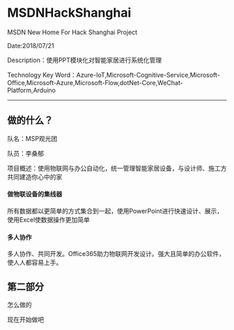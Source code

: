 # MSDNHackShanghai
MSDN New Home For Hack Shanghai Project

Date:2018/07/21

Description：使用PPT模块化对智能家居进行系统化管理

Technology Key Word：Azure-IoT,Microsoft-Cognitive-Service,Microsoft-Office,Microsoft-Azure,Microsoft-Flow,dotNet-Core,WeChat-Platform,Arduino


---- 
## 做的什么？

队名：MSP观光团

队员：李桑郁

项目概述：使用物联网与办公自动化，统一管理智能家居设备，与设计师、施工方共同建造你心中的家

#### 做物联设备的集线器

所有数据都以更简单的方式集合到一起，使用PowerPoint进行快速设计、展示，使用Excel使数据操作更加简单

#### 多人协作

多人协作、共同开发。Office365助力物联网开发设计。强大且简单的办公软件，使人人都容易上手。




## 第二部分

怎么做的

现在开始做吧